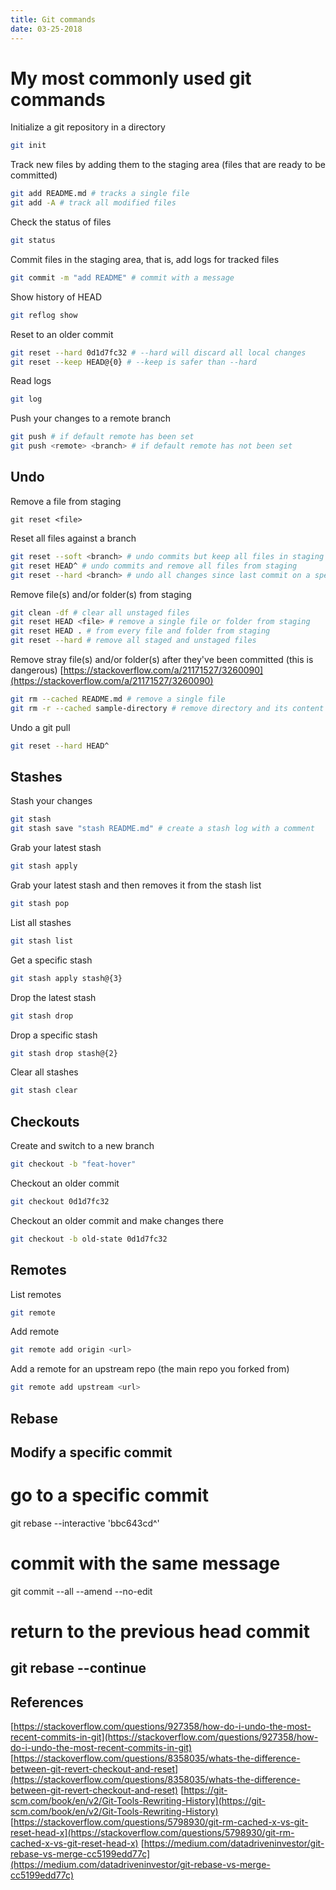 ```yaml
---
title: Git commands
date: 03-25-2018
---
```


# My most commonly used git commands

Initialize a git repository in a directory

```bash
git init
```

Track new files by adding them to the staging area (files that are ready to be committed)
```bash
git add README.md # tracks a single file
git add -A # track all modified files
```

Check the status of files

```bash
git status
```

Commit files in the staging area, that is, add logs for tracked files

```bash
git commit -m "add README" # commit with a message
```

Show history of HEAD
```bash
git reflog show
```

Reset to an older commit
```bash
git reset --hard 0d1d7fc32 # --hard will discard all local changes
git reset --keep HEAD@{0} # --keep is safer than --hard
```

Read logs

```bash
git log
```

Push your changes to a remote branch

```bash
git push # if default remote has been set
git push <remote> <branch> # if default remote has not been set
```

## Undo

Remove a file from staging
```
git reset <file>
```

Reset all files against a branch
```bash
git reset --soft <branch> # undo commits but keep all files in staging
git reset HEAD^ # undo commits and remove all files from staging
git reset --hard <branch> # undo all changes since last commit on a specific branch
```

Remove file(s) and/or folder(s) from staging

```bash
git clean -df # clear all unstaged files
git reset HEAD <file> # remove a single file or folder from staging
git reset HEAD . # from every file and folder from staging
git reset --hard # remove all staged and unstaged files
```



Remove stray file(s) and/or folder(s) after they've been committed (this is dangerous)
[https://stackoverflow.com/a/21171527/3260090](https://stackoverflow.com/a/21171527/3260090)

```bash
git rm --cached README.md # remove a single file
git rm -r --cached sample-directory # remove directory and its content
```

Undo a git pull
```bash
git reset --hard HEAD^
```

## Stashes

Stash your changes

```bash
git stash
git stash save "stash README.md" # create a stash log with a comment
```

Grab your latest stash

```bash
git stash apply
```

Grab your latest stash and then removes it from the stash list
```bash
git stash pop
```

List all stashes

```bash
git stash list
```

Get a specific stash

```bash
git stash apply stash@{3}
```

Drop the latest stash

```bash
git stash drop
```

Drop a specific stash

```bash
git stash drop stash@{2}
```

Clear all stashes

```bash
git stash clear
```



## Checkouts

Create and switch to a new branch

```bash
git checkout -b "feat-hover"
```

Checkout an older commit
```bash
git checkout 0d1d7fc32
```

Checkout an older commit and make changes there
```bash
git checkout -b old-state 0d1d7fc32
```

## Remotes

List remotes

```bash
git remote
```

Add remote

```bash
git remote add origin <url>
```

Add a remote for an upstream repo (the main repo you forked from)

```bash
git remote add upstream <url>
```


## Rebase

Modify a specific commit
---
# go to a specific commit
git rebase --interactive 'bbc643cd^'

# commit with the same message
git commit --all --amend --no-edit

# return to the previous head commit
git rebase --continue
---


## References

[https://stackoverflow.com/questions/927358/how-do-i-undo-the-most-recent-commits-in-git](https://stackoverflow.com/questions/927358/how-do-i-undo-the-most-recent-commits-in-git)
[https://stackoverflow.com/questions/8358035/whats-the-difference-between-git-revert-checkout-and-reset](https://stackoverflow.com/questions/8358035/whats-the-difference-between-git-revert-checkout-and-reset)
[https://git-scm.com/book/en/v2/Git-Tools-Rewriting-History](https://git-scm.com/book/en/v2/Git-Tools-Rewriting-History)
[https://stackoverflow.com/questions/5798930/git-rm-cached-x-vs-git-reset-head-x](https://stackoverflow.com/questions/5798930/git-rm-cached-x-vs-git-reset-head-x)
[https://medium.com/datadriveninvestor/git-rebase-vs-merge-cc5199edd77c](https://medium.com/datadriveninvestor/git-rebase-vs-merge-cc5199edd77c)